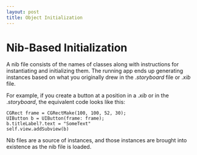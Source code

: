 ```yaml
---
layout: post
title: Object Initialization
---
```


Nib-Based Initialization
===

A nib file consists of the names of classes along with instructions for instantiating and initializing them. The running app ends up generating instances based on what you originally drew in the ._storyboard_ file or ._xib_ file.

For example, if you create a button at a position in a ._xib_ or in the ._storyboard_, the equivalent code looks like this:

	CGRect frame = CGRectMake(100, 100, 52, 30);
    UIButton b = UIButton(frame: frame);
    b.titleLabel?.text = "SomeText"
    self.view.addSubview(b)
    
Nib files are a source of instances, and those instances are brought into existence as the nib file is loaded.

